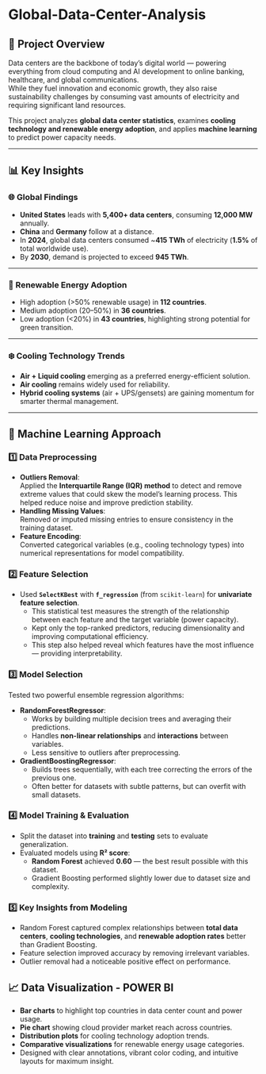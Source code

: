 # Global-Data-Center-Analysis

## 📌 Project Overview
Data centers are the backbone of today’s digital world — powering everything from cloud computing and AI development to online banking, healthcare, and global communications.  
While they fuel innovation and economic growth, they also raise sustainability challenges by consuming vast amounts of electricity and requiring significant land resources.

This project analyzes **global data center statistics**, examines **cooling technology and renewable energy adoption**, and applies **machine learning** to predict power capacity needs.

---

## 📊 Key Insights

### 🌐 Global Findings
- **United States** leads with **5,400+ data centers**, consuming **12,000 MW** annually.
- **China** and **Germany** follow at a distance.
- In **2024**, global data centers consumed ~**415 TWh** of electricity (**1.5%** of total worldwide use).
- By **2030**, demand is projected to exceed **945 TWh**.

---

### 🌱 Renewable Energy Adoption
- High adoption (>50% renewable usage) in **112 countries**.
- Medium adoption (20–50%) in **36 countries**.
- Low adoption (<20%) in **43 countries**, highlighting strong potential for green transition.

---

### ❄️ Cooling Technology Trends
- **Air + Liquid cooling** emerging as a preferred energy-efficient solution.
- **Air cooling** remains widely used for reliability.
- **Hybrid cooling systems** (air + UPS/gensets) are gaining momentum for smarter thermal management.

---

## 🤖 Machine Learning Approach

### 1️⃣ Data Preprocessing
- **Outliers Removal**:  
  Applied the **Interquartile Range (IQR) method** to detect and remove extreme values that could skew the model’s learning process. This helped reduce noise and improve prediction stability.
- **Handling Missing Values**:  
  Removed or imputed missing entries to ensure consistency in the training dataset.
- **Feature Encoding**:  
  Converted categorical variables (e.g., cooling technology types) into numerical representations for model compatibility.

### 2️⃣ Feature Selection
- Used **`SelectKBest`** with **`f_regression`** (from `scikit-learn`) for **univariate feature selection**.  
  - This statistical test measures the strength of the relationship between each feature and the target variable (power capacity).
  - Kept only the top-ranked predictors, reducing dimensionality and improving computational efficiency.
  - This step also helped reveal which features have the most influence — providing interpretability.

### 3️⃣ Model Selection
Tested two powerful ensemble regression algorithms:
- **RandomForestRegressor**:
  - Works by building multiple decision trees and averaging their predictions.
  - Handles **non-linear relationships** and **interactions** between variables.
  - Less sensitive to outliers after preprocessing.
- **GradientBoostingRegressor**:
  - Builds trees sequentially, with each tree correcting the errors of the previous one.
  - Often better for datasets with subtle patterns, but can overfit with small datasets.

### 4️⃣ Model Training & Evaluation
- Split the dataset into **training** and **testing** sets to evaluate generalization.
- Evaluated models using **R² score**:
  - **Random Forest** achieved **0.60** — the best result possible with this dataset.
  - Gradient Boosting performed slightly lower due to dataset size and complexity.

### 5️⃣ Key Insights from Modeling
- Random Forest captured complex relationships between **total data centers**, **cooling technologies**, and **renewable adoption rates** better than Gradient Boosting.
- Feature selection improved accuracy by removing irrelevant variables.
- Outlier removal had a noticeable positive effect on performance.

## 📈 Data Visualization - POWER BI
- **Bar charts** to highlight top countries in data center count and power usage.
- **Pie chart** showing cloud provider market reach across countries.
- **Distribution plots** for cooling technology adoption trends.
- **Comparative visualizations** for renewable energy usage categories.
- Designed with clear annotations, vibrant color coding, and intuitive layouts for maximum insight.


